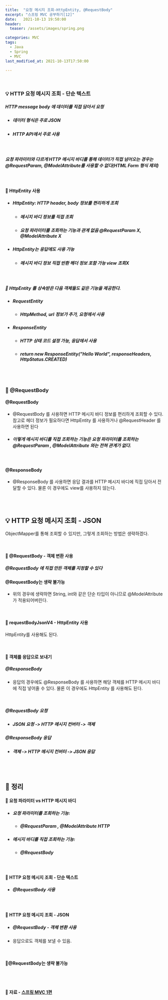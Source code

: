 ```yaml
---
title:  "요청 메시지 조회-HttpEntity, @RequestBody"
excerpt: "스프링 MVC 공부하기[12]"
date:   2021-10-13 19:50:00
header:
  teaser: /assets/images/spring.png

categories: MVC
tags:
  - Java
  - Spring
  - MVC
last_modified_at: 2021-10-13T17:50:00

---
```


<br/>

### 💡 HTTP 요청 메시지 조회 - 단순 텍스트

##### HTTP message body 에 데이터를 직접 담아서 요청

- ##### 데이터 형식은 주로 JSON
- ##### HTTP API에서 주로 사용

<br/>

##### 요청 파라미터와 다르게 HTTP 메시지 바디를 통해 데이터가 직접 넘어오는 경우는 @RequestParam, @ModelAttribute를 사용할 수 없다(HTML Form 형식 제외)

<br/>

#### 🌌 HttpEntity 사용

<script src="https://gist.github.com/ShinDongHun1/35bb65d9511276949e08f4206dce5b22.js"></script>

- ##### HttpEntity: HTTP header, body 정보를 편리하게 조회 

  - ##### 메시지 바디 정보를 직접 조회 
  - ##### 요청 파라미터를 조회하는 기능과 관계 없음 @RequestParam X, @ModelAttribute X 

- ##### HttpEntity는 응답에도 사용 가능 

  - ##### 메시지 바디 정보 직접 반환 헤더 정보 포함 가능 view 조회X

<br/>

##### 🔎 HttpEntity 를 상속받은 다음 객체들도 같은 기능을 제공한다. 

- ##### RequestEntity 

  - ##### HttpMethod, url 정보가 추가, 요청에서 사용 

- ##### ResponseEntity 

  - ##### HTTP 상태 코드 설정 가능, 응답에서 사용 

  - ##### return new ResponseEntity("Hello World", responseHeaders, HttpStatus.CREATED)

<br/>

<br/>

### 🌌 @RequestBody 

<script src="https://gist.github.com/ShinDongHun1/1493e492f0a3d80ab1b376b9171658f0.js"></script>

#### @RequestBody

- @RequestBody 를 사용하면 HTTP 메시지 바디 정보를 편리하게 조회할 수 있다. 참고로 헤더 정보가 필요하다면 HttpEntity 를 사용하거나 @RequestHeader 를 사용하면 된다

- ##### 이렇게 메시지 바디를 직접 조회하는 기능은 요청 파라미터를 조회하는 @RequestParam , @ModelAttribute 와는 전혀 관계가 없다.

<br/>

#### @ResponseBody

- @ResponseBody 를 사용하면 응답 결과를 HTTP 메시지 바디에 직접 담아서 전달할 수 있다. 물론 이 경우에도 view를 사용하지 않는다.

<br/>

<br/>

## 💡 HTTP 요청 메시지 조회 - JSON

ObjectMapper를 통해 조회할 수 있지만, 그렇게 조회하는 방법은 생략하겠다.

<br/>

#### 🌌 @RequestBody - 객체 변환 사용

<script src="https://gist.github.com/ShinDongHun1/bab8be1ba22cc53327349332ac0bb060.js"></script>

##### @RequestBody 에 직접 만든 객체를 지정할 수 있다

#### @RequestBody는 생략 불가능

- 위의 경우에 생략하면 String, int와 같은 단순 타입이 아니므로 @ModelAttribute가 적용되어버린다.

<br/>

#### 🌌 requestBodyJsonV4 - HttpEntity 사용

<script src="https://gist.github.com/ShinDongHun1/7ee0ac7283060e4db725452075c00d8a.js"></script>

 HttpEntity를 사용해도 된다.

<br/>

#### 🌌 객체를 응답으로 보내기

<script src="https://gist.github.com/ShinDongHun1/a282b91cd053d99404591215b0d8baea.js"></script>

##### @ResponseBody 

- 응답의 경우에도 @ResponseBody 를 사용하면 해당 객체를 HTTP 메시지 바디에 직접 넣어줄 수 있다. 물론 이 경우에도 HttpEntity 를 사용해도 된다.

<br/>

##### @RequestBody 요청 

- ##### JSON 요청 -> HTTP 메시지 컨버터 -> 객체 

##### @ResponseBody 응답 

- ##### 객체 -> HTTP 메시지 컨버터 -> JSON 응답

<br/>

<br/>

## 🧾 정리

#### 🌌 요청 파라미터 vs HTTP 메시지 바디 

- ##### 요청 파라미터를 조회하는 기능: 
  - ##### @RequestParam , @ModelAttribute HTTP 

- ##### 메시지 바디를 직접 조회하는 기능: 

  - ##### @RequestBody

<br/>

#### 🌌 HTTP 요청 메시지 조회 - 단순 텍스트

- ##### @RequestBody 사용

<br/>

#### 🌌 HTTP 요청 메시지 조회 - JSON

- ##### @RequestBody - 객체 변환 사용

- 응답으로도 객체를 보낼 수 있음.

<br/>

#### 🌌@RequestBody는 생략 불가능

<br/>

<br/>

#### 🔎 자료 - [스프링 MVC 1편](https://www.inflearn.com/course/%EC%8A%A4%ED%94%84%EB%A7%81-mvc-1/dashboard)

<br/>